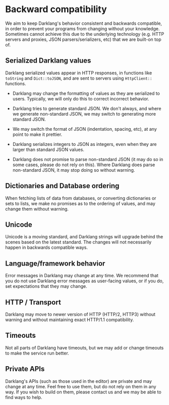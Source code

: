 # Backward compatibility

We aim to keep Darklang's behavior consistent and backwards compatible, in order to
prevent your programs from changing without your knowledge. Sometimes cannot
achieve this due to the underlying technology (e.g. HTTP servers and proxies,
JSON parsers/serializers, etc) that we are built-on top of.

## Serialized Darklang values

Darklang serialized values appear in HTTP responses, in functions like `toString`
and `Dict::toJSON`, and are sent to servers using `HttpClient::` functions.

- Darklang may change the formatting of values as they are serialized to users.
  Typically, we will only do this to correct incorrect behavior.

- Darklang tries to generate standard JSON. We don't always, and where we generate
  non-standard JSON, we may switch to generating more standard JSON.

- We may switch the format of JSON (indentation, spacing, etc), at any point to
  make it prettier.

- Darklang serializes integers to JSON as integers, even when they are larger than
  standard JSON values.

- Darklang does not promise to parse non-standard JSON (it may do so in some cases,
  please do not rely on this). Where Darklang does parse non-standard JSON, it may
  stop doing so without warning.

## Dictionaries and Database ordering

When fetching lists of data from databases, or converting dictionaries or sets
to lists, we make no promises as to the ordering of values, and may change them
without warning.

## Unicode

Unicode is a moving standard, and Darklang strings will upgrade behind the scenes
based on the latest standard. The changes will not necessarily happen in
backwards compatible ways.

## Language/framework behavior

Error messages in Darklang may change at any time. We recommend that you do not use
Darklang error messages as user-facing values, or if you do, set expectations that
they may change.

## HTTP / Transport

Darklang may move to newer version of HTTP (HTTP/2, HTTP3) without warning and
without maintaining exact HTTP/1.1 compatibility.

## Timeouts

Not all parts of Darklang have timeouts, but we may add or change timeouts to make
the service run better.

## Private APIs

Darklang's APIs (such as those used in the editor) are private and may change at any
time. Feel free to use them, but do not rely on them in any way. If you wish to
build on them, please contact us and we may be able to find ways to help.

